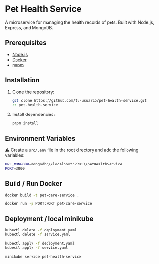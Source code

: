 # Pet Health Service

A microservice for managing the health records of pets. Built with Node.js, Express, and MongoDB.

## Prerequisites

- [Node.js](https://nodejs.org/)
- [Docker](https://www.docker.com/)
- [pnpm](https://pnpm.io/)

## Installation

1. Clone the repository:

   ```bash
   git clone https://github.com/tu-usuario/pet-health-service.git
   cd pet-health-service
   ```

2. Install dependencies:
   ```bash
   pnpm install
   ```

## Environment Variables

⚠️ Create a `src/.env` file in the root directory and add the following variables:

```bash
URL_MONGODB=mongodb://localhost:27017/petHealthService
PORT=3000
```

## Build / Run Docker

```bash
docker build -t pet-care-service .

docker run -p PORT:PORT pet-care-service
```

## Deployment / local minikube

```bash
kubectl delete -f deployment.yaml
kubectl delete -f service.yaml

kubectl apply -f deployment.yaml
kubectl apply -f service.yaml

minikube service pet-health-service
```
